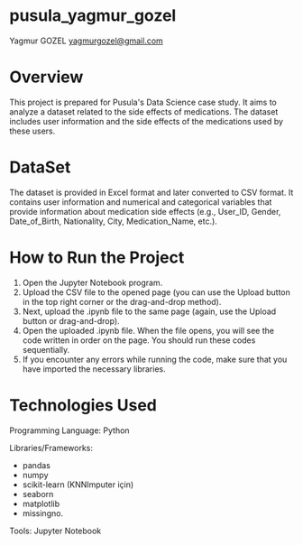 # pusula_yagmur_gozel

Yagmur GOZEL
yagmurgozel@gmail.com

# Overview

This project is prepared for Pusula's Data Science case study. It aims to analyze a dataset related to
the side effects of medications. The dataset includes user information and the side effects of the
medications used by these users.

# DataSet

The dataset is provided in Excel format and later converted to CSV format. It contains user
information and numerical and categorical variables that provide information about medication side
effects (e.g., User_ID, Gender, Date_of_Birth, Nationality, City, Medication_Name, etc.).

# How to Run the Project

1. Open the Jupyter Notebook program.
2. Upload the CSV file to the opened page (you can use the Upload button in the top right corner or
the drag-and-drop method).
3. Next, upload the .ipynb file to the same page (again, use the Upload button or drag-and-drop).
4. Open the uploaded .ipynb file. When the file opens, you will see the code written in order on the
page. You should run these codes sequentially.
5. If you encounter any errors while running the code, make sure that you have imported the
necessary libraries.

# Technologies Used

Programming Language: Python

Libraries/Frameworks:
* pandas
* numpy
* scikit-learn (KNNImputer için)
* seaborn
* matplotlib
* missingno.

Tools: Jupyter Notebook

